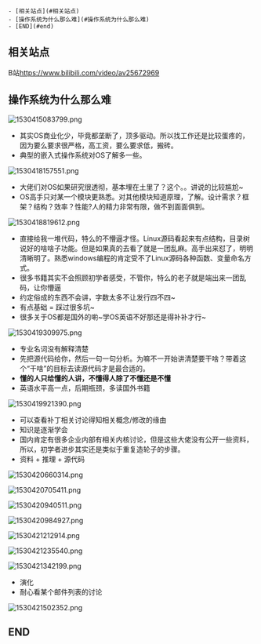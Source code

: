 <!-- TOC depthFrom:1 depthTo:6 withLinks:1 updateOnSave:1 orderedList:0 -->

	- [相关站点](#相关站点)
	- [操作系统为什么那么难](#操作系统为什么那么难)
	- [END](#end)

<!-- /TOC -->

## 相关站点

B站<https://www.bilibili.com/video/av25672969>

## 操作系统为什么那么难

![1530415083799.png](image/1530415083799.png)

* 其实OS商业化少，毕竟都垄断了，顶多驱动。所以找工作还是比较蛋疼的，因为要么要求很严格，高工资，要么要求低，搬砖。
* 典型的嵌入式操作系统对OS了解多一些。

![1530418157551.png](image/1530418157551.png)

* 大佬们对OS如果研究很透彻，基本埋在土里了？这个。。讲说的比较尴尬~
* OS高手只对某一个模块更熟悉。对其他模块知道原理，了解。设计需求？框架？结构？效率？性能?人的精力非常有限，做不到面面俱到。

![1530418819612.png](image/1530418819612.png)

* 直接给我一堆代码，特么的不懵逼才怪。Linux源码看起来有点结构，目录树说好的啥啥子功能。但是如果真的去看了就是一团乱麻。高手出来怼了，明明清晰明了。熟悉windows编程的肯定受不了Linux源码各种函数、变量命名方式。
* 很多书籍其实不会照顾初学者感受，不管你，特么的老子就是端出来一团乱码，让你懵逼
* 约定俗成的东西不会讲，字数太多不让发行四不四~
* 有点基础 = 踩过很多坑~
* 很多关于OS都是国外的喲~学OS英语不好那还是得补补才行~

![1530419309975.png](image/1530419309975.png)

* 专业名词没有解释清楚
* 先把源代码给你，然后一句一句分析。为嘛不一开始讲清楚要干啥？带着这个“干啥”的目标去读源代码才是最合适的。
* **懂的人只给懂的人讲，不懂得人除了不懂还是不懂**
* 英语水平高一点，后期瓶颈，多读国外书籍

![1530419921390.png](image/1530419921390.png)

* 可以查看补丁相关讨论得知相关概念/修改的缘由
* 知识是逐渐学会
* 国内肯定有很多企业内部有相关内核讨论，但是这些大佬没有公开一些资料，所以，初学者进步其实还是类似于重复造轮子的步骤。
* 资料 + 推理 + 源代码

![1530420660314.png](image/1530420660314.png)

![1530420705411.png](image/1530420705411.png)


![1530420940511.png](image/1530420940511.png)

![1530420984927.png](image/1530420984927.png)

![1530421212914.png](image/1530421212914.png)

![1530421235540.png](image/1530421235540.png)

![1530421342199.png](image/1530421342199.png)

* 演化
* 耐心看某个邮件列表的讨论

![1530421502352.png](image/1530421502352.png)



















## END
